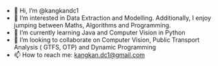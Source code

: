- 👋 Hi, I’m @kangkandc1
- 👀 I’m interested in Data Extraction and Modelling. Additionally, I enjoy jumping between Maths, Algorithms and Programming.
- 🌱 I’m currently learning Java and Computer Vision in Python
- 💞️ I’m looking to collaborate on Computer Vision, Public Transport Analysis ( GTFS, OTP) and Dynamic Programming
- 📫 How to reach me: kangkan.dc1@gmail.com

<!---
kangkandc1/kangkandc1 is a ✨ special ✨ repository because its `README.md` (this file) appears on your GitHub profile.
You can click the Preview link to take a look at your changes.
--->
